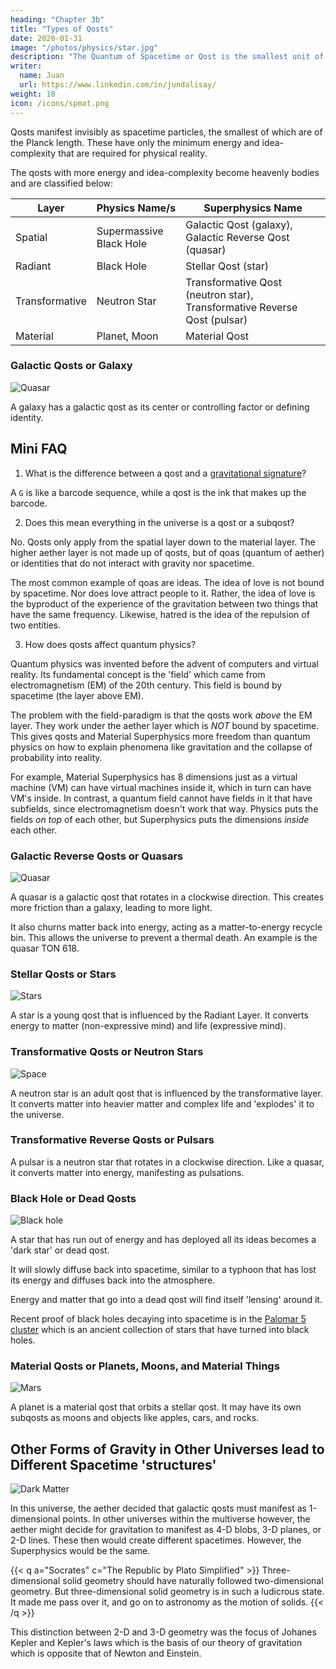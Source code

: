 ```yaml
---
heading: "Chapter 3b"
title: "Types of Qosts"
date: 2020-01-31
image: "/photos/physics/star.jpg"
description: "The Quantum of Spacetime or Qost is the smallest unit of spacetime"
writer:
  name: Juan
  url: https://www.linkedin.com/in/jundalisay/
weight: 18
icon: /icons/spmat.png
---
```



Qosts manifest invisibly as spacetime particles, the smallest of which are of the Planck length. These have only the minimum energy and idea-complexity that are required for physical reality. 

The qosts with more energy and idea-complexity become heavenly bodies and are classified below:

Layer | Physics Name/s | Superphysics Name
--- | --- | --- 
Spatial | Supermassive Black Hole | Galactic Qost (galaxy), Galactic Reverse Qost (quasar)
Radiant | Black Hole |  Stellar Qost (star)
Transformative | Neutron Star | Transformative Qost (neutron star), Transformative Reverse Qost (pulsar)
Material | Planet, Moon | Material Qost


### Galactic Qosts or Galaxy

![Quasar](https://sorasystem.sirv.com/photos/quasar.jpg)

A galaxy has a galactic qost as its center or controlling factor or defining identity. 




## Mini FAQ

1. What is the difference between a qost and a [gravitational signature](/material/fallacies/general-relativity)?

A `G` is like a barcode sequence, while a qost is the ink that makes up the barcode. 

2. Does this mean everything in the universe is a qost or a subqost?

No. Qosts only apply from the spatial layer down to the material layer. The higher aether layer is not made up of qosts, but of qoas (quantum of aether) or identities that do not interact with gravity nor spacetime. 

The most common example of qoas are ideas. The idea of love is not bound by spacetime. Nor does love attract people to it. Rather, the idea of love is the byproduct of the experience of the gravitation between two things that have the same frequency. Likewise, hatred is the idea of the repulsion of two entities.

3. How does qosts affect quantum physics?

Quantum physics was invented before the advent of computers and virtual reality. Its fundamental concept is the 'field' which came from electromagnetism (EM) of the 20th century. This field is bound by spacetime (the layer above EM).

The problem with the field-paradigm is that the qosts work *above* the EM layer. They work under the aether layer which is *NOT* bound by spacetime. <!-- In our computer analogy, the which is  or an abstract RAM of a computer instead of fields. --> This gives qosts and Material Superphysics more freedom than quantum physics on how to explain phenomena like gravitation and the collapse of probability into reality. 

For example, Material Superphysics has 8 dimensions just as a virtual machine (VM) can have virtual machines inside it, which in turn can have VM's inside. In contrast, a quantum field cannot have fields in it that have subfields, since electromagnetism doesn't work that way. Physics puts the fields *on top* of each other, but Superphysics puts the dimensions *inside* each other.  


<!-- Now that we have explained qosts, we can explain universal relativity next. -->

<!-- 1. Spiral galaxies

These are the most common type, making up around 75% of all galaxies. These are flat, rotating disks containing stars, gas and dust, and a central concentration of stars known as the bulge.  -->

<!-- These are often surrounded by a much fainter halo of stars, many of which reside in globular clusters. -->

<!-- This has a subclass called barred spiral galaxy of which the Milky Way is a part of. -->

<!-- Barred spiral galaxy is a spiral galaxy with a central bar-shaped structure composed of stars. Bars are found in about half of all spiral galaxies. Bars generally affect both the motions of stars and interstellar gas within spiral galaxies and can affect spiral arms as well.  -->

<!-- 2. Lenticular galaxy an intermediate between an elliptical and a spiral galaxy. It contains a large-scale disc but does not have large-scale spiral arms. Lenticular galaxies are disc galaxies that have used up or lost most of their interstellar matter and therefore have very little ongoing star formation.

3. Elliptical galaxies are the largest kind and have an ellipsoidal shape. Most are composed of older, low-mass stars, with a sparse interstellar medium and minimal star formation activity. They tend to be surrounded by large numbers of globular clusters.

4. Irregular galaxy is a galaxy that does not have a distinct shape -->




### Galactic Reverse Qosts or Quasars

![Quasar](https://sorasystem.sirv.com/photos/quasar.jpg)

A quasar is a galactic qost that rotates in a clockwise direction. This creates more friction than a galaxy, leading to more light. 

It also churns matter back into energy, acting as a matter-to-energy recycle bin. This allows the universe to prevent a thermal death. An example is the quasar TON 618. 


### Stellar Qosts or Stars

![Stars](https://sorasystem.sirv.com/photos/sun800.jpg)

A star is a young qost that is influenced by the Radiant Layer. It converts energy to matter (non-expressive mind) and life (expressive mind).



### Transformative Qosts or Neutron Stars

![Space](https://sorasystem.sirv.com/photos/space.jpg)

A neutron star is an adult qost that is influenced by the transformative layer. It converts matter into heavier matter and complex life and 'explodes' it to the universe.


### Transformative Reverse Qosts or Pulsars

A pulsar is a neutron star that rotates in a clockwise direction. Like a quasar, it converts matter into energy, manifesting as pulsations.


### Black Hole or Dead Qosts

![Black hole](https://sorasystem.sirv.com/photos/blackholes800.jpg)

<!-- In Physics, a black hole is hole in the fabric of spacetime which has a singularity in its center. It is said that singularity is an area where the laws of physics break down, which is an absurdity.

To get rid of this absurdity, Superphysics instead calls it a dark qost which is a star (stellar qost) that has done its job of creating matter and will diffuse slowly into dark matter. Going into the center of a dark qost would be just like going to the center of any star.  -->

A star that has run out of energy and has deployed all its ideas becomes a 'dark star' or dead qost. 

It will slowly diffuse back into spacetime, similar to a typhoon that has lost its energy and diffuses back into the atmosphere. 

 <!-- pure gravitation as a remnant qost or decayed black hole.  -->

Energy and matter that go into a dead qost will find itself 'lensing' around it.

 <!-- since it does not occupy spacetime.  -->

<!-- Going into a center of a dead qost would just be like    -->

Recent proof of black holes decaying into spacetime is in the [Palomar 5 cluster](https://www.space.com/black-holes-overrun-star-cluster-palomar-5-star-cluster) which is an ancient collection of stars that have turned into black holes.


<!-- ### Dark Matter (Decayed black holes) or Remnant qosts

![Palomar cluster](https://sorasystem.sirv.com/photos/palomar.jpg)

Dark qosts lose their identity and disperse themselves onto spacetime as remnant qosts. In computing, memory is finite and so virtual objects have to be cleaned up or 'garbage collected' to give a chance for new objects to exist. But the universe is infinite and so the dead stars do not need to be recycled. 
 -->


 <!-- that, in turn, will turn into pure gravitation (dark matter) as empty (void) space.  -->



### Material Qosts or Planets, Moons, and Material Things

![Mars](https://sorasystem.sirv.com/photos/mars.jpg)

A planet is a material qost that orbits a stellar qost. It may have its own subqosts as moons and objects like apples, cars, and rocks. <!-- Unlike stellar qosts, material qosts solidify into material bodies as a consequence of the influence of the material layer. -->


## Other Forms of Gravity in Other Universes lead to Different Spacetime 'structures'

![Dark Matter](https://sorasystem.sirv.com/photos/darkmatter.jpg)

In this universe, the aether decided that galactic qosts must manifest as 1-dimensional points. In other universes within the multiverse however, the aether might decide for gravitation to manifest as 4-D blobs, 3-D planes, or 2-D lines. These then would create different spacetimes. However, the Superphysics would be the same.

{{< q a="Socrates" c="The Republic by Plato Simplified" >}}
Three-dimensional solid geometry should have naturally followed two-dimensional geometry. But three-dimensional solid geometry is in such a ludicrous state. It made me pass over it, and go on to astronomy as the motion of solids.
{{< /q >}}


This distinction between 2-D and 3-D geometry was the focus of Johanes Kepler and Kepler's laws which is the basis of our theory of gravitation which is opposite that of Newton and Einstein. 


